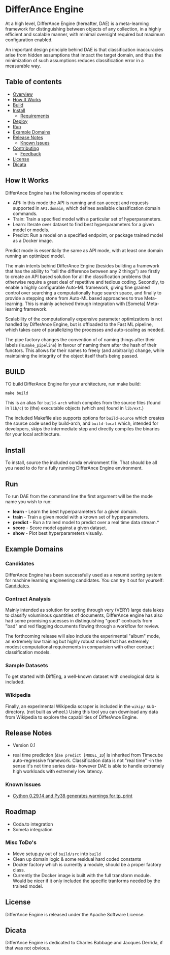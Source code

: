 # DifferAnce Engine

At a high level, DifferAnce Engine (hereafter, DAE) is a meta-learning framework for distinguishing between objects of any collection, in a highly efficient and scalable manner, with minimal oversight required but maximum configuration enabled.

An important design principle behind DAE is that classification inaccuracies arise from hidden assumptions that impact the target domain, and thus the minimization of such assumptions reduces classification error in a measurable way.


## Table of contents

  * [Overview](#differance-engine)
  * [How It Works](how-it-works)
  * [Build](#build)
  * [Install](#install)
      * [Requirements](#requirements)
  * [Deploy](#deploy)
  * [Run](#run)
  * [Example Domains](#example-domains)
  * [Release Notes](#release-notes)
      * [Known Issues](#known-issues)
  * [Contributing](#contributing)
    * [Feedback](#feedback)    
  * [License](#license)  
  * [Dicata](#dicata)


## How It Works

DifferAnce Engine has the following modes of operation:
* API: In this mode the API is running and can accept and requests supported in `API.domain`, which defines available classification domain commands.
* Train: Train a specified model with a particular set of hyperparameters.
* Learn: Iterate over dataset to find best hyperparameters for a given model or models.
* Predict: Run a model on a specified endpoint, or package trained model as a Docker image.  

Predict mode is essentially the same as API mode, with at least one domain running an optimized model.

The main intents behind DifferAnce Engine (besides building a framework that has the ability to "tell the difference between any 2 things") are firstly to create an API based solution for all the classification problems that otherwise require a great deal of repetitive and tedious coding. Secondly, to enable a highly configurable Auto-ML framework, giving fine grained control over searching a computationally huge search space, and finally to provide a stepping stone from Auto-ML based approaches to true Meta-learning. This is mainly acheived through integration with [Someta] Meta-learning framework.

Scalability of the computationally expensive parameter optimizations is not handled by DifferAnce Engine, but is offloaded to the Fast ML pipeline, which takes care of parallelizing the processes and auto-scaling as needed.

The pipe factory changes the convention of of naming things after their labels (ie.`make_pipeline`) in favour of naming them after the hash of their functors. This allows for their names to freely (and arbitrarily) change, while maintaining the integrity of the object itself that’s being passed.


## BUILD

TO build DifferAnce Engine for your architecture, run make build:

```
make build
```

This is an alias for `build-arch` which compiles from the source files (found in `lib/c`) to (the) executable objects (which are) found in `lib/ext`.)

The included Makefile also supports options for `build-source` which creates the source code used by build-arch, and `build-local` which, intended for developers, skips the intermediate step and directly compiles the binaries for your local architecture.


## Install

To install, source the included conda environment file. That should be all you need to do for a fully running DifferAnce Engine environment.


## Run

To run DAE from the command line the first argument will be the mode name you wish to run:
* **learn** - Learn the best hyperparameters for a given domain.
* **train** - Train a given model with a known set of hyperparameters.
* **predict** - Run a trained model to predict over a real time data stream.*
* **score** - Score model against a given dataset.
* **show** - Plot best hyperparameters visually.


## Example Domains

### Candidates

DifferAnce Engine has been successfully used as a resumé sorting system for machine learning engineering candidates. You can try it out for yourself: [Candidates](https://github.com/ForestMars/Candidates).

### Contract Analysis

Mainly intended as solution for sorting through very (VERY) large data lakes to classify voluminous quantities of documents, DifferAnce engine has also had some promising sucesses in distinguishing "good" contracts from "bad" and red flagging documents flowing through a workflow for review.

The forthcoming release will also include the experimental "album" mode, an extremely low training but highly robust model that has extremely modest computational requirements in comparision with other contract classification models.

### Sample Datasets

To get started with DiffEng, a well-known dataset with oneological data is included.

### Wikipedia

Finally, an experimental Wikipedia scraper is included in the `wikip/` sub-directory. (not built as wheel.) Using this tool you can download any data from Wikipedia to explore the capabilities of DifferAnce Engine.


## Release Notes

* Version 0.1

* real time prediction (`dae predict [MODEL_ID`] is inherited from Timecube auto-regressive framework. Classification data is not "real time" -in the sense it's not time series data- however DAE is able to handle extremely high workloads with extremely low latency.

### Known Issues

* [Cython 0.29.14 and Py38 generates warnings for tp_print](https://github.com/cython/cython/issues/3474)


## Roadmap

* Coda.to integration
* Someta integration

### Misc ToDo's

* Move setup.py out of `build/src` intp `build`
* Clean up domain logic & some residual hard coded constants
* Docker factory which is currently a module, should be a proper factory class.
* Currently the Docker image is built with the full transform module. Would be nicer if it only included the specific tranforms needed by the trained model.


## License

DifferAnce Engine is released under the Apache Software License.


## Dicata

DifferAnce Engine is dedicated to Charles Babbage and Jacques Derrida, if that was not obvious.
